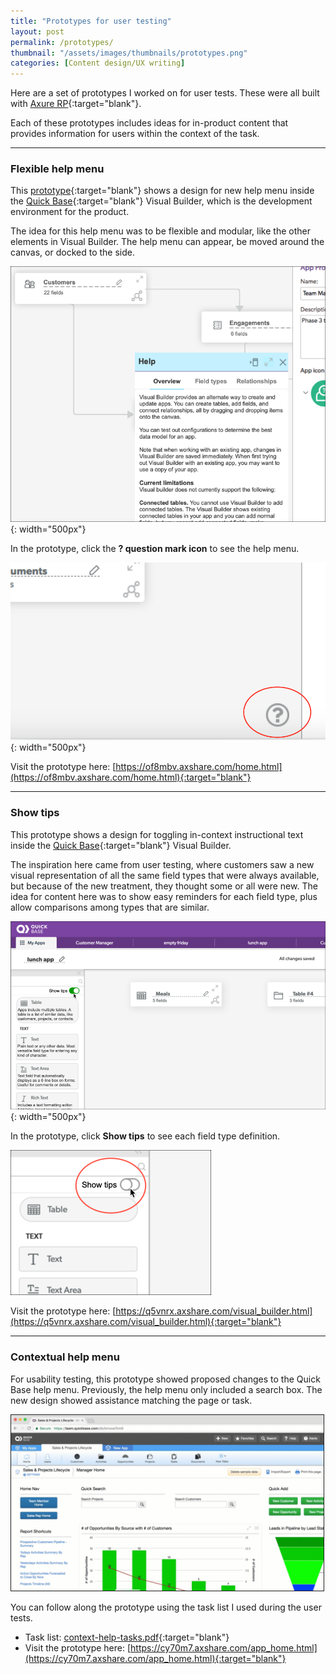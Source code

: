 ```yaml
---
title: "Prototypes for user testing"
layout: post
permalink: /prototypes/
thumbnail: "/assets/images/thumbnails/prototypes.png"
categories: [Content design/UX writing]
---
```

Here are a set of prototypes I worked on for user tests. These were all built with [Axure RP](https://www.axure.com/){:target="blank"}.

Each of these prototypes includes ideas for in-product content that provides information for users within the context of the task.

---

### Flexible help menu
This [prototype](https://of8mbv.axshare.com/home.html){:target="blank"} shows a design for new help menu inside the [Quick Base](https://www.quickbase.com){:target="blank"} Visual Builder, which is the development environment for the product.

The idea for this help menu was to be flexible and modular, like the other elements in Visual Builder. The help menu can appear, be moved around the canvas, or docked to the side.

![](/assets/images/vb-help-menu-sample.png){: width="500px"}

In the prototype, click the **? question mark icon** to see the help menu.

![](/assets/images/vb-help-menu.png){: width="500px"}

Visit the prototype here: [https://of8mbv.axshare.com/home.html](https://of8mbv.axshare.com/home.html){:target="blank"}

---

### Show tips
This prototype shows a design for toggling in-context instructional text inside the [Quick Base](https://www.quickbase.com){:target="blank"} Visual Builder.

The inspiration here came from user testing, where customers saw a new visual representation of all the same field types that were always available, but because of the new treatment, they thought some or all were new. The idea for content here was to show easy reminders for each field type, plus allow comparisons among types that are similar.

![](/assets/images/show-tips-sample.png){: width="500px"}

In the prototype, click **Show tips** to see each field type definition.

![](/assets/images/show-tips.png)

Visit the prototype here: [https://q5vnrx.axshare.com/visual_builder.html](https://q5vnrx.axshare.com/visual_builder.html){:target="blank"}

---

### Contextual help menu
For usability testing, this prototype showed proposed changes to the Quick Base help menu. Previously, the help menu only included a search box. The new design showed assistance matching the page or task.

<img src="/assets/images/context-help-animation.gif" style="width: 500px; border-style: solid; border-width: 1px">

You can follow along the prototype using the task list I used during the user tests.
- Task list: [context-help-tasks.pdf](/assets/pdf/context-help-tasks.pdf){:target="blank"}
- Visit the prototype here: [https://cy70m7.axshare.com/app_home.html](https://cy70m7.axshare.com/app_home.html){:target="blank"}
